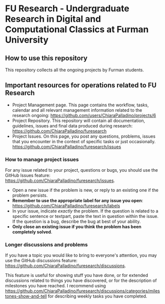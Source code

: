 # FU Research - Undergraduate Research in Digital and Computational Classics at Furman University

## How to use this repository

This repository collects all the ongoing projects by Furman students. 

## Important resources for operations related to FU Research

* Project Management page. This page contains the workflow, tasks, calendar and all relevant management information related to the research ongoing: https://github.com/users/ChiaraPalladino/projects/6
* Project Repository. This repository will contain all documentation, guidelines, issues and final data produced during research: https://github.com/ChiaraPalladino/furesearch
* Project Issues. On this page, you post any questions, problems, issues that you encounter in the context of specific tasks or just occasionally. https://github.com/ChiaraPalladino/furesearch/issues 

### How to manage project issues 
For any issue related to your project, questions or bugs, you should use the GitHub Issues feature: https://github.com/ChiaraPalladino/furesearch/issues. 
* Open a new issue if the problem is new, or reply to an existing one if the problem persists.
* **Remember to use the appropriate label for any issue you open**: https://github.com/ChiaraPalladino/furesearch/labels
* In your issue, indicate _exactly_ the problem. If the question is related to a specific sentence or textpart, paste the text in question within the issue. If the question is a bug, describe the bug at best of your ability. 
* **Only close an existing issue if you think the problem has been completely solved**.  

### Longer discussions and problems 
If you have a topic you would like to bring to everyone's attention, you may use the GitHub discussions feature: https://github.com/ChiaraPalladino/furesearch/discussions. 

This feature is useful for showing stuff you have done, or for extended discussions related to things you have discovered, or for the description of milestones you have reached. I recommend using https://github.com/ChiaraPalladino/furesearch/discussions/categories/milestones-show-and-tell for describing weekly tasks you have completed. 
